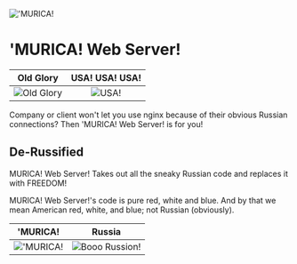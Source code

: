 !['MURICA!](https://taintedtats.com/pub/media/catalog/product/cache/c687aa7517cf01e65c009f6943c2b1e9/m/u/murica-temporary-tattoo-tt0077.jpg)

'MURICA! Web Server!
================================================================================

| Old Glory                                                           | USA! USA! USA!                                                       |
| :-----------------------------------------------------------------: | :------------------------------------------------------------------: |
| ![Old Glory](https://media.giphy.com/media/sFMDqop2ku4M0/giphy.gif) | ![USA!](https://media.giphy.com/media/ToMjGpSRhDQ6vzZXVIs/giphy.gif) |

Company or client won't let you use nginx because of their obvious Russian
connections? Then 'MURICA! Web Server! is for you!

De-Russified
----------------------------------------

MURICA! Web Server! Takes out all the sneaky Russian code and replaces it with
FREEDOM! 

MURICA! Web Server!'s code is pure red, white and blue. And by that we mean
American red, white, and blue; not Russian (obviously).

| 'MURICA!                                                                                                                                     | Russia
| :--------------------------------------------------------------------------------------------------------------------------------------: | :-----------------------------------------------------------------------------------------------------------------------------------------------------------------: |
| !['MURICA!](https://upload.wikimedia.org/wikipedia/en/thumb/a/a4/Flag_of_the_United_States.svg/1024px-Flag_of_the_United_States.svg.png) | ![Booo Russion!](https://oo.vg/VWb8rtcsxDhAgif6jfFw) |

